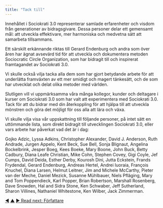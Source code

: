```yaml
---
title: "Tack till"
---
```



Innehållet i Sociokrati 3.0 representerar samlade erfarenheter och visdom från generationer av bidragsgivare. Dessa personer delar ett gemensamt mål: att utveckla effektivare, mer harmoniska och medvetna sätt att samarbeta tillsammans.

Ett särskilt erkännande riktas till Gerard Endenburg och andra som över åren har ägnat avsevärd tid för att utveckla och dokumentera metoden Sociocratic Circle Organization, som har bidragit till och inspirerat framtagandet av Sociokrati 3.0.

Vi skulle också vilja tacka alla dem som har gjort betydande arbete för att underlätta framväxten av ett mer smidigt och magert tänkesätt, och de som har utvecklat och delat olika metoder med världen.

Slutligen vill vi uppmärksamma våra många kollegor, kunder och deltagare i kurser om Sociokrati 3.0 som har valt att experimentera med Sociokrati 3.0. Tack för att du bidrar med din återkoppling för att hjälpa till att utveckla mönstren och göra det möjligt för oss alla att lära och växa.

Vi skulle vilja visa vår uppskattning till följande personer, på intet sätt en uttömmande lista, som direkt bidragit till utvecklingen Sociokrati 3.0, eller vars arbete har påverkat vad det är i dag:

Gojko Adzic, Lyssa Adkins, Christopher Alexander, David J. Anderson, Ruth Andrade, Jurgen Appelo, Kent Beck, Sue Bell, Sonja Blignaut, Angelina Bockelbrink, Jesper Boeg, Kees Boeke, Mary Boone, John Buck, Betty Cadbury, Diana Leafe Christian, Mike Cohn, Stephen Covey, Gigi Coyle, Jef Cumps, David Deida, Esther Derby, Kourosh Dini, Jutta Eckstein, Frands Frydendal, Gerard Endenburg, Andreas Hertel, Andrei Iuoraia, François Knuchel, Diana Larsen, Helmut Leitner, Jim and Michele McCarthy, Pieter van der Meche, Daniel Mezick, Susanne Mühlbauer, Niels Pfläging, Mary and Tom Poppendieck, Karl Popper, Brian Robertson, Marshall Rosenberg, Dave Snowden, Hal and Sidra Stone, Ken Schwaber, Jeff Sutherland, Sharon Villines, Nathaniel Whitestone, Ken Wilber, Jack Zimmerman.

<div class="bottom-nav">
<a href="icpt.html" title="Back to: The Intentional Commitment for Practitioners and Teachers of Sociocracy 3.0 (ICPT)">◀</a> <a href="appendix.html" title="Up: Bilagor">▲</a> <a href="authors.html" title="Read next: Författare">▶ Read next: Författare</a>
</div>


<script type="text/javascript">
Mousetrap.bind('g n', function() {
    window.location.href = 'authors.html';
    return false;
});
</script>

